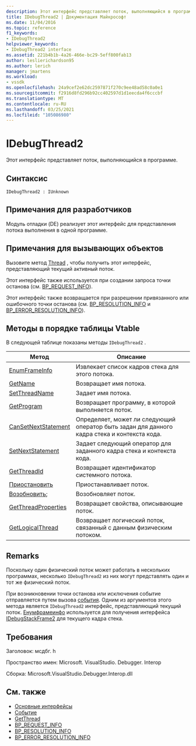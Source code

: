 ```yaml
---
description: Этот интерфейс представляет поток, выполняющийся в программе.
title: IDebugThread2 | Документация Майкрософт
ms.date: 11/04/2016
ms.topic: reference
f1_keywords:
- IDebugThread2
helpviewer_keywords:
- IDebugThread2 interface
ms.assetid: 221b4b1b-4a26-466e-bc29-5eff800fab13
author: leslierichardson95
ms.author: lerich
manager: jmartens
ms.workload:
- vssdk
ms.openlocfilehash: 24a9cef2e62dc2597871f270c9ee48ad58c0a0e1
ms.sourcegitcommit: f2916d8fd296b92cc402597d1d1eecda4f6cccbf
ms.translationtype: MT
ms.contentlocale: ru-RU
ms.lasthandoff: 03/25/2021
ms.locfileid: "105086980"
---
```

# <a name="idebugthread2"></a>IDebugThread2
Этот интерфейс представляет поток, выполняющийся в программе.

## <a name="syntax"></a>Синтаксис

```
IDebugThread2 : IUnknown
```

## <a name="notes-for-implementers"></a>Примечания для разработчиков
 Модуль отладки (DE) реализует этот интерфейс для представления потока выполнения в одной программе.

## <a name="notes-for-callers"></a>Примечания для вызывающих объектов
 Вызовите метод [Thread](../../../extensibility/debugger/reference/idebugstackframe2-getthread.md) , чтобы получить этот интерфейс, представляющий текущий активный поток.

 Этот интерфейс также используется при создании запроса точки останова (см. [BP_REQUEST_INFO](../../../extensibility/debugger/reference/bp-request-info.md)).

 Этот интерфейс также возвращается при разрешении привязанного или ошибочного точки останова (см. [BP_RESOLUTION_INFO](../../../extensibility/debugger/reference/bp-resolution-info.md) и [BP_ERROR_RESOLUTION_INFO](../../../extensibility/debugger/reference/bp-error-resolution-info.md)).

## <a name="methods-in-vtable-order"></a>Методы в порядке таблицы Vtable
 В следующей таблице показаны методы `IDebugThread2` .

|Метод|Описание|
|------------|-----------------|
|[EnumFrameInfo](../../../extensibility/debugger/reference/idebugthread2-enumframeinfo.md)|Извлекает список кадров стека для этого потока.|
|[GetName](../../../extensibility/debugger/reference/idebugthread2-getname.md)|Возвращает имя потока.|
|[SetThreadName](../../../extensibility/debugger/reference/idebugthread2-setthreadname.md)|Задает имя потока.|
|[GetProgram](../../../extensibility/debugger/reference/idebugthread2-getprogram.md)|Возвращает программу, в которой выполняется поток.|
|[CanSetNextStatement](../../../extensibility/debugger/reference/idebugthread2-cansetnextstatement.md)|Определяет, может ли следующий оператор быть задан для данного кадра стека и контекста кода.|
|[SetNextStatement](../../../extensibility/debugger/reference/idebugthread2-setnextstatement.md)|Задает следующий оператор для заданного кадра стека и контекста кода.|
|[GetThreadId](../../../extensibility/debugger/reference/idebugthread2-getthreadid.md)|Возвращает идентификатор системного потока.|
|[Приостановить](../../../extensibility/debugger/reference/idebugthread2-suspend.md)|Приостанавливает поток.|
|[Возобновить](../../../extensibility/debugger/reference/idebugthread2-resume.md);|Возобновляет поток.|
|[GetThreadProperties](../../../extensibility/debugger/reference/idebugthread2-getthreadproperties.md)|Возвращает свойства, описывающие поток.|
|[GetLogicalThread](../../../extensibility/debugger/reference/idebugthread2-getlogicalthread.md)|Возвращает логический поток, связанный с данным физическим потоком.|

## <a name="remarks"></a>Remarks
 Поскольку один физический поток может работать в нескольких программах, несколько `IDebugThread2` из них могут представлять один и тот же физический поток.

 При возникновении точки останова или исключения событие отправляется путем вызова [события](../../../extensibility/debugger/reference/idebugeventcallback2-event.md). Одним из аргументов этого метода является `IDebugThread2` интерфейс, представляющий текущий поток. [Енумфрамеинфо](../../../extensibility/debugger/reference/idebugthread2-enumframeinfo.md) используется для получения интерфейса [IDebugStackFrame2](../../../extensibility/debugger/reference/idebugstackframe2.md) для текущего кадра стека.

## <a name="requirements"></a>Требования
 Заголовок: мсдбг. h

 Пространство имен: Microsoft. VisualStudio. Debugger. Interop

 Сборка: Microsoft.VisualStudio.Debugger.Interop.dll

## <a name="see-also"></a>См. также
- [Основные интерфейсы](../../../extensibility/debugger/reference/core-interfaces.md)
- [Событие](../../../extensibility/debugger/reference/idebugeventcallback2-event.md)
- [GetThread](../../../extensibility/debugger/reference/idebugstackframe2-getthread.md)
- [BP_REQUEST_INFO](../../../extensibility/debugger/reference/bp-request-info.md)
- [BP_RESOLUTION_INFO](../../../extensibility/debugger/reference/bp-resolution-info.md)
- [BP_ERROR_RESOLUTION_INFO](../../../extensibility/debugger/reference/bp-error-resolution-info.md)
